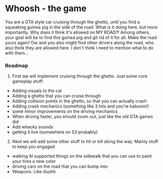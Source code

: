 # Whoosh - the game

You are a GTA style car cruising through the ghetto, until you find a squeaking guinea pig in the side of the road. What is it doing here, but more importantly. Why does it think it's allowed on MY ROAD?! Among others, your goal will be to find this guinea pig and git rid of it for all. Make the road yours again! Ow and you also might find other drivers along the road, who also think they are allowed here. I don't think I need to mention what to do with them...

### Roadmap
1) First we will implement cruising through the ghetto. Just some core gameplay stuff:
- Adding visuals to the car
- Adding a ghetto that you can cruise through
- Adding collision points in the ghetto, so that you can actually crash
- Adding crash mechanics (something like 3 hits and you're kaboom!)
- some minor improvements on the driving mechanics
- When driving faster, you should zoom out, just like the old GTA games did
- Add whacky sounds
- getting it live (somewhere on S3 probably)

2) Next we will add some other stuff to hit or kill along the way. Mainly stuff to keep you engaged
- walking AI supported things on the sidewalk that you can use to paint your tires a new color
- driving cars on the road that you can bump into
- Weapons. Like duuhh